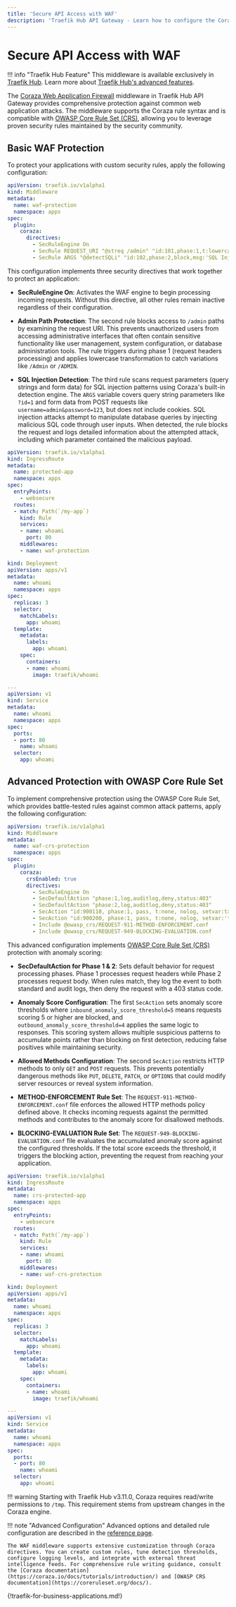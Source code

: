 ```yaml
---
title: 'Secure API Access with WAF'
description: 'Traefik Hub API Gateway - Learn how to configure the Coraza Web Application Firewall middleware to protect your applications from common web attacks.'
---
```


# Secure API Access with WAF

!!! info "Traefik Hub Feature"
    This middleware is available exclusively in [Traefik Hub](https://traefik.io/traefik-hub/). Learn more about [Traefik Hub's advanced features](https://doc.traefik.io/traefik-hub/api-gateway/intro).

The [Coraza Web Application Firewall](https://coraza.io/) middleware in Traefik Hub API Gateway provides comprehensive protection against common web application attacks. The middleware supports the Coraza rule syntax and is compatible with [OWASP Core Rule Set (CRS)](https://coreruleset.org/docs/), allowing you to leverage proven security rules maintained by the security community.

## Basic WAF Protection

To protect your applications with custom security rules, apply the following configuration:

```yaml tab="Middleware WAF"
apiVersion: traefik.io/v1alpha1
kind: Middleware
metadata:
  name: waf-protection
  namespace: apps
spec:
  plugin:
    coraza:
      directives:
        - SecRuleEngine On
        - SecRule REQUEST_URI "@streq /admin" "id:101,phase:1,t:lowercase,log,deny"
        - SecRule ARGS "@detectSQLi" "id:102,phase:2,block,msg:'SQL Injection Attack Detected',logdata:'Matched Data: %{MATCHED_VAR} found within %{MATCHED_VAR_NAME}'"
```

This configuration implements three security directives that work together to protect an application:

- **SecRuleEngine On**: Activates the WAF engine to begin processing incoming requests. Without this directive, all other rules remain inactive regardless of their configuration.

- **Admin Path Protection**: The second rule blocks access to `/admin` paths by examining the request URI. This prevents unauthorized users from accessing administrative interfaces that often contain sensitive functionality like user management, system configuration, or database administration tools. The rule triggers during phase 1 (request headers processing) and applies lowercase transformation to catch variations like `/Admin` or `/ADMIN`.

- **SQL Injection Detection**: The third rule scans request parameters (query strings and form data) for SQL injection patterns using Coraza's built-in detection engine. The `ARGS` variable covers query string parameters like `?id=1` and form data from POST requests like `username=admin&password=123`, but does not include cookies. SQL injection attacks attempt to manipulate database queries by injecting malicious SQL code through user inputs. When detected, the rule blocks the request and logs detailed information about the attempted attack, including which parameter contained the malicious payload.

```yaml tab="IngressRoute"
apiVersion: traefik.io/v1alpha1
kind: IngressRoute
metadata:
  name: protected-app
  namespace: apps
spec:
  entryPoints:
    - websecure
  routes:
  - match: Path(`/my-app`)
    kind: Rule
    services:
    - name: whoami
      port: 80
    middlewares:
    - name: waf-protection
```

```yaml tab="Service & Deployment"
kind: Deployment
apiVersion: apps/v1
metadata:
  name: whoami
  namespace: apps
spec:
  replicas: 3
  selector:
    matchLabels:
      app: whoami
  template:
    metadata:
      labels:
        app: whoami
    spec:
      containers:
      - name: whoami
        image: traefik/whoami

---
apiVersion: v1
kind: Service
metadata:
  name: whoami
  namespace: apps
spec:
  ports:
  - port: 80
    name: whoami
  selector:
    app: whoami
```

## Advanced Protection with OWASP Core Rule Set

To implement comprehensive protection using the OWASP Core Rule Set, which provides battle-tested rules against common attack patterns, apply the following configuration:

```yaml tab="Middleware WAF with CRS"
apiVersion: traefik.io/v1alpha1
kind: Middleware
metadata:
  name: waf-crs-protection
  namespace: apps
spec:
  plugin:
    coraza:
      crsEnabled: true
      directives:
        - SecRuleEngine On
        - SecDefaultAction "phase:1,log,auditlog,deny,status:403"
        - SecDefaultAction "phase:2,log,auditlog,deny,status:403"
        - SecAction "id:900110, phase:1, pass, t:none, nolog, setvar:tx.inbound_anomaly_score_threshold=5, setvar:tx.outbound_anomaly_score_threshold=4"
        - SecAction "id:900200, phase:1, pass, t:none, nolog, setvar:'tx.allowed_methods=GET POST'"
        - Include @owasp_crs/REQUEST-911-METHOD-ENFORCEMENT.conf
        - Include @owasp_crs/REQUEST-949-BLOCKING-EVALUATION.conf
```

This advanced configuration implements [OWASP Core Rule Set (CRS)](https://coreruleset.org/docs/) protection with anomaly scoring:

- **SecDefaultAction for Phase 1 & 2**: Sets default behavior for request processing phases. Phase 1 processes request headers while Phase 2 processes request body. When rules match, they log the event to both standard and audit logs, then deny the request with a 403 status code.

- **Anomaly Score Configuration**: The first `SecAction` sets anomaly score thresholds where `inbound_anomaly_score_threshold=5` means requests scoring 5 or higher are blocked, and `outbound_anomaly_score_threshold=4` applies the same logic to responses. This scoring system allows multiple suspicious patterns to accumulate points rather than blocking on first detection, reducing false positives while maintaining security.

- **Allowed Methods Configuration**: The second `SecAction` restricts HTTP methods to only `GET` and `POST` requests. This prevents potentially dangerous methods like `PUT`, `DELETE`, `PATCH`, or `OPTIONS` that could modify server resources or reveal system information.

- **METHOD-ENFORCEMENT Rule Set**: The `REQUEST-911-METHOD-ENFORCEMENT.conf` file enforces the allowed HTTP methods policy defined above. It checks incoming requests against the permitted methods and contributes to the anomaly score for disallowed methods.

- **BLOCKING-EVALUATION Rule Set**: The `REQUEST-949-BLOCKING-EVALUATION.conf` file evaluates the accumulated anomaly score against the configured thresholds. If the total score exceeds the threshold, it triggers the blocking action, preventing the request from reaching your application.

```yaml tab="IngressRoute"
apiVersion: traefik.io/v1alpha1
kind: IngressRoute
metadata:
  name: crs-protected-app
  namespace: apps
spec:
  entryPoints:
    - websecure
  routes:
  - match: Path(`/my-app`)
    kind: Rule
    services:
    - name: whoami
      port: 80
    middlewares:
    - name: waf-crs-protection
```

```yaml tab="Service & Deployment"
kind: Deployment
apiVersion: apps/v1
metadata:
  name: whoami
  namespace: apps
spec:
  replicas: 3
  selector:
    matchLabels:
      app: whoami
  template:
    metadata:
      labels:
        app: whoami
    spec:
      containers:
      - name: whoami
        image: traefik/whoami

---
apiVersion: v1
kind: Service
metadata:
  name: whoami
  namespace: apps
spec:
  ports:
  - port: 80
    name: whoami
  selector:
    app: whoami
```

!!! warning
    Starting with Traefik Hub v3.11.0, Coraza requires read/write permissions to `/tmp`. This requirement stems from upstream changes in the Coraza engine.

!!! note "Advanced Configuration"
    Advanced options and detailed rule configuration are described in the [reference page](../reference/routing-configuration/http/middlewares/waf.md).

    The WAF middleware supports extensive customization through Coraza directives. You can create custom rules, tune detection thresholds, configure logging levels, and integrate with external threat intelligence feeds. For comprehensive rule writing guidance, consult the [Coraza documentation](https://coraza.io/docs/tutorials/introduction/) and [OWASP CRS documentation](https://coreruleset.org/docs/).

{!traefik-for-business-applications.md!}
